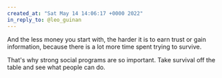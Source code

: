 ```yaml
---
created_at: "Sat May 14 14:06:17 +0000 2022"
in_reply_to: @leo_guinan
---
```


And the less money you start with, the harder it is to earn trust or gain information, because there is a lot more time spent trying to survive.

That's why strong social programs are so important. Take survival off the table and see what people can do.